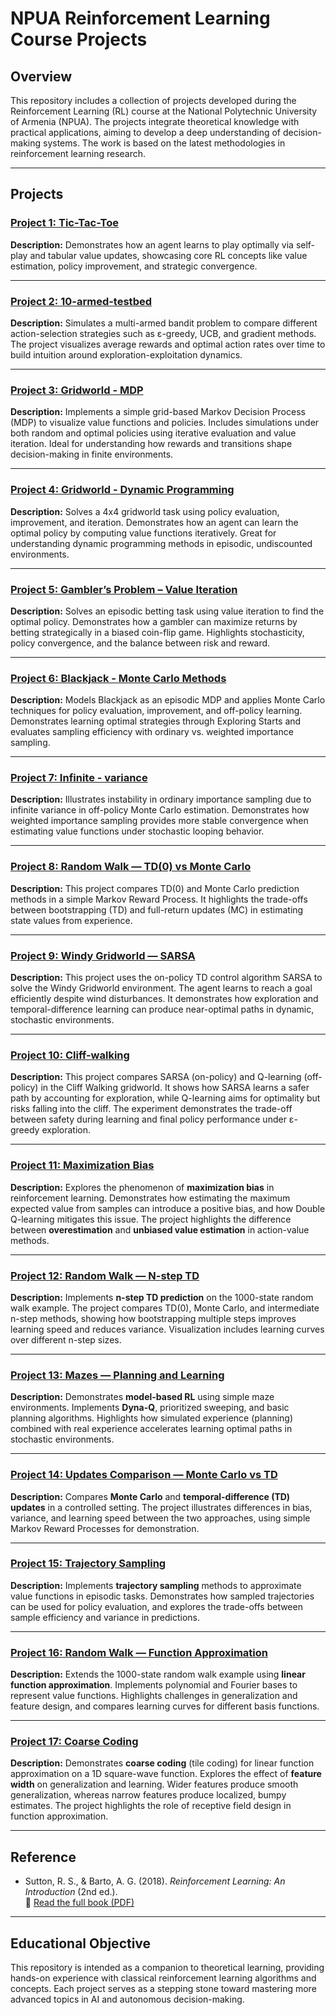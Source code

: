 # NPUA Reinforcement Learning Course Projects

## Overview  
This repository includes a collection of projects developed during the Reinforcement Learning (RL) course at the National Polytechnic University of Armenia (NPUA). The projects integrate theoretical knowledge with practical applications, aiming to develop a deep understanding of decision-making systems. The work is based on the latest methodologies in reinforcement learning research.

---

## Projects


### [Project 1: Tic-Tac-Toe](https://github.com/sonamansuryan/Reinforcement-Learningg/tree/main/tic-tac-toe)

**Description:** Demonstrates how an agent learns to play optimally via self-play and tabular value updates, showcasing core RL concepts like value estimation, policy improvement, and strategic convergence.

---

### [Project 2: 10-armed-testbed](https://github.com/ZhasminHovhannisyan/Reinforcement-Learning/tree/main/ten-armed-testbed)
**Description:** Simulates a multi-armed bandit problem to compare different action-selection strategies such as ε-greedy, UCB, and gradient methods. The project visualizes average rewards and optimal action rates over time to build intuition around exploration-exploitation dynamics.

---

### [Project 3: Gridworld - MDP](https://github.com/sonamansuryan/Reinforcement-Learningg/tree/main/gridworld-mdp)
**Description:** Implements a simple grid-based Markov Decision Process (MDP) to visualize value functions and policies. Includes simulations under both random and optimal policies using iterative evaluation and value iteration. Ideal for understanding how rewards and transitions shape decision-making in finite environments.

---

### [Project 4: Gridworld - Dynamic Programming](https://github.com/sonamansuryan/Reinforcement-Learningg/tree/main/gridworld-dpp)
**Description:** Solves a 4x4 gridworld task using policy evaluation, improvement, and iteration. Demonstrates how an agent can learn the optimal policy by computing value functions iteratively. Great for understanding dynamic programming methods in episodic, undiscounted environments.

---

### [Project 5: Gambler’s Problem – Value Iteration](https://github.com/sonamansuryan/Reinforcement-Learningg/tree/main/gambler-problem)

**Description:** Solves an episodic betting task using value iteration to find the optimal policy. Demonstrates how a gambler can maximize returns by betting strategically in a biased coin-flip game. Highlights stochasticity, policy convergence, and the balance between risk and reward.

---

### [Project 6: Blackjack - Monte Carlo Methods](https://github.com/sonamansuryan/Reinforcement-Learningg/tree/main/blackjack)

**Description:** Models Blackjack as an episodic MDP and applies Monte Carlo techniques for policy evaluation, improvement, and off-policy learning. Demonstrates learning optimal strategies through Exploring Starts and evaluates sampling efficiency with ordinary vs. weighted importance sampling.

---

### [Project 7: Infinite - variance](https://github.com/sonamansuryan/Reinforcement-Learningg/tree/main/infinite-variance)

**Description:**  Illustrates instability in ordinary importance sampling due to infinite variance in off-policy Monte Carlo estimation. Demonstrates how weighted importance sampling provides more stable convergence when estimating value functions under stochastic looping behavior.

---

### [Project 8: Random Walk — TD(0) vs Monte Carlo](https://github.com/sonamansuryan/Reinforcement-Learningg/tree/main/random-walk)

**Description:** This project compares TD(0) and Monte Carlo prediction methods in a simple Markov Reward Process. It highlights the trade-offs between bootstrapping (TD) and full-return updates (MC) in estimating state values from experience.

---

### [Project 9: Windy Gridworld — SARSA](https://github.com/sonamansuryan/Reinforcement-Learningg/tree/main/windy-gridworld)

**Description:** This project uses the on-policy TD control algorithm SARSA to solve the Windy Gridworld environment. The agent learns to reach a goal efficiently despite wind disturbances. It demonstrates how exploration and temporal-difference learning can produce near-optimal paths in dynamic, stochastic environments.

---

### [Project 10: Cliff-walking](https://github.com/sonamansuryan/Reinforcement-Learningg/tree/main/cliff-walking)

**Description:** This project compares SARSA (on-policy) and Q-learning (off-policy) in the Cliff Walking gridworld. It shows how SARSA learns a safer path by accounting for exploration, while Q-learning aims for optimality but risks falling into the cliff. The experiment demonstrates the trade-off between safety during learning and final policy performance under ε-greedy exploration.  

---

### [Project 11: Maximization Bias](https://github.com/sonamansuryan/Reinforcement-Learningg/tree/main/maximization-bias)

**Description:**
Explores the phenomenon of **maximization bias** in reinforcement learning. Demonstrates how estimating the maximum expected value from samples can introduce a positive bias, and how Double Q-learning mitigates this issue. The project highlights the difference between **overestimation** and **unbiased value estimation** in action-value methods.

---

### [Project 12: Random Walk — N-step TD](https://github.com/sonamansuryan/Reinforcement-Learningg/tree/main/random-walk-ntd)

**Description:**
Implements **n-step TD prediction** on the 1000-state random walk example. The project compares TD(0), Monte Carlo, and intermediate n-step methods, showing how bootstrapping multiple steps improves learning speed and reduces variance. Visualization includes learning curves over different n-step sizes.

---

### [Project 13: Mazes — Planning and Learning](https://github.com/sonamansuryan/Reinforcement-Learningg/tree/main/mazes)

**Description:**
Demonstrates **model-based RL** using simple maze environments. Implements **Dyna-Q**, prioritized sweeping, and basic planning algorithms. Highlights how simulated experience (planning) combined with real experience accelerates learning optimal paths in stochastic environments.

---

### [Project 14: Updates Comparison — Monte Carlo vs TD](https://github.com/sonamansuryan/Reinforcement-Learningg/tree/main/updates-comparison)

**Description:**
Compares **Monte Carlo** and **temporal-difference (TD) updates** in a controlled setting. The project illustrates differences in bias, variance, and learning speed between the two approaches, using simple Markov Reward Processes for demonstration.

---

### [Project 15: Trajectory Sampling](https://github.com/sonamansuryan/Reinforcement-Learningg/tree/main/trajectory-sampling)

**Description:**
Implements **trajectory sampling** methods to approximate value functions in episodic tasks. Demonstrates how sampled trajectories can be used for policy evaluation, and explores the trade-offs between sample efficiency and variance in predictions.

---

### [Project 16: Random Walk — Function Approximation](https://github.com/sonamansuryan/Reinforcement-Learningg/tree/main/random-walk-fa)

**Description:**
Extends the 1000-state random walk example using **linear function approximation**. Implements polynomial and Fourier bases to represent value functions. Highlights challenges in generalization and feature design, and compares learning curves for different basis functions.

---

### [Project 17: Coarse Coding](https://github.com/sonamansuryan/Reinforcement-Learningg/tree/main/coarse-coding)

**Description:**
Demonstrates **coarse coding** (tile coding) for linear function approximation on a 1D square-wave function. Explores the effect of **feature width** on generalization and learning. Wider features produce smooth generalization, whereas narrow features produce localized, bumpy estimates. The project highlights the role of receptive field design in function approximation.

---

##  Reference

* Sutton, R. S., & Barto, A. G. (2018). *Reinforcement Learning: An Introduction* (2nd ed.).  
  🔗 [Read the full book (PDF)](http://incompleteideas.net/book/RLbook2020.pdf)

---

##  Educational Objective

This repository is intended as a companion to theoretical learning, providing hands-on experience with classical reinforcement learning algorithms and concepts. Each project serves as a stepping stone toward mastering more advanced topics in AI and autonomous decision-making.




